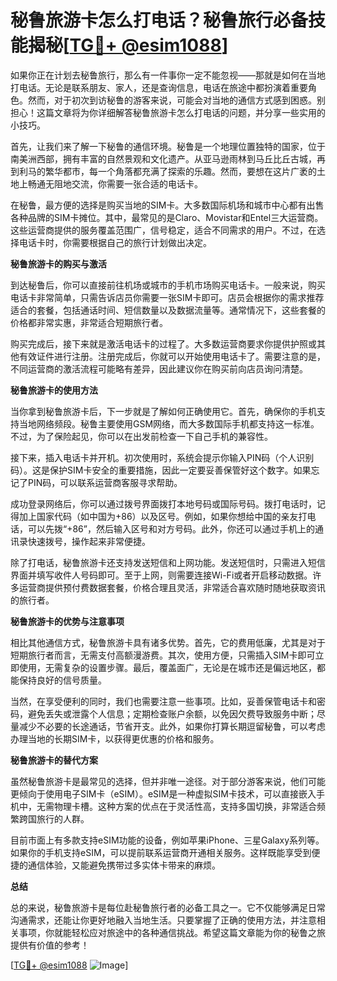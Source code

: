# 秘鲁旅游卡怎么打电话？秘鲁旅行必备技能揭秘[[TG💪+ @esim1088](https://t.me/s/esim1088)]

如果你正在计划去秘鲁旅行，那么有一件事你一定不能忽视——那就是如何在当地打电话。无论是联系朋友、家人，还是查询信息，电话在旅途中都扮演着重要角色。然而，对于初次到访秘鲁的游客来说，可能会对当地的通信方式感到困惑。别担心！这篇文章将为你详细解答秘鲁旅游卡怎么打电话的问题，并分享一些实用的小技巧。

首先，让我们来了解一下秘鲁的通信环境。秘鲁是一个地理位置独特的国家，位于南美洲西部，拥有丰富的自然景观和文化遗产。从亚马逊雨林到马丘比丘古城，再到利马的繁华都市，每一个角落都充满了探索的乐趣。然而，要想在这片广袤的土地上畅通无阻地交流，你需要一张合适的电话卡。

在秘鲁，最方便的选择是购买当地的SIM卡。大多数国际机场和城市中心都有出售各种品牌的SIM卡摊位。其中，最常见的是Claro、Movistar和Entel三大运营商。这些运营商提供的服务覆盖范围广，信号稳定，适合不同需求的用户。不过，在选择电话卡时，你需要根据自己的旅行计划做出决定。

**秘鲁旅游卡的购买与激活**

到达秘鲁后，你可以直接前往机场或城市的手机市场购买电话卡。一般来说，购买电话卡非常简单，只需告诉店员你需要一张SIM卡即可。店员会根据你的需求推荐适合的套餐，包括通话时间、短信数量以及数据流量等。通常情况下，这些套餐的价格都非常实惠，非常适合短期旅行者。

购买完成后，接下来就是激活电话卡的过程了。大多数运营商要求你提供护照或其他有效证件进行注册。注册完成后，你就可以开始使用电话卡了。需要注意的是，不同运营商的激活流程可能略有差异，因此建议你在购买前向店员询问清楚。

**秘鲁旅游卡的使用方法**

当你拿到秘鲁旅游卡后，下一步就是了解如何正确使用它。首先，确保你的手机支持当地网络频段。秘鲁主要使用GSM网络，而大多数国际手机都支持这一标准。不过，为了保险起见，你可以在出发前检查一下自己手机的兼容性。

接下来，插入电话卡并开机。初次使用时，系统会提示你输入PIN码（个人识别码）。这是保护SIM卡安全的重要措施，因此一定要妥善保管好这个数字。如果忘记了PIN码，可以联系运营商客服寻求帮助。

成功登录网络后，你可以通过拨号界面拨打本地号码或国际号码。拨打电话时，记得加上国家代码（如中国为+86）以及区号。例如，如果你想给中国的亲友打电话，可以先拨“+86”，然后输入区号和对方号码。此外，你还可以通过手机上的通讯录快速拨号，操作起来非常便捷。

除了打电话，秘鲁旅游卡还支持发送短信和上网功能。发送短信时，只需进入短信界面并填写收件人号码即可。至于上网，则需要连接Wi-Fi或者开启移动数据。许多运营商提供预付费数据套餐，价格合理且灵活，非常适合喜欢随时随地获取资讯的旅行者。

**秘鲁旅游卡的优势与注意事项**

相比其他通信方式，秘鲁旅游卡具有诸多优势。首先，它的费用低廉，尤其是对于短期旅行者而言，无需支付高额漫游费。其次，使用方便，只需插入SIM卡即可立即使用，无需复杂的设置步骤。最后，覆盖面广，无论是在城市还是偏远地区，都能保持良好的信号质量。

当然，在享受便利的同时，我们也需要注意一些事项。比如，妥善保管电话卡和密码，避免丢失或泄露个人信息；定期检查账户余额，以免因欠费导致服务中断；尽量减少不必要的长途通话，节省开支。此外，如果你打算长期逗留秘鲁，可以考虑办理当地的长期SIM卡，以获得更优惠的价格和服务。

**秘鲁旅游卡的替代方案**

虽然秘鲁旅游卡是最常见的选择，但并非唯一途径。对于部分游客来说，他们可能更倾向于使用电子SIM卡（eSIM）。eSIM是一种虚拟SIM卡技术，可以直接嵌入手机中，无需物理卡槽。这种方案的优点在于灵活性高，支持多国切换，非常适合频繁跨国旅行的人群。

目前市面上有多款支持eSIM功能的设备，例如苹果iPhone、三星Galaxy系列等。如果你的手机支持eSIM，可以提前联系运营商开通相关服务。这样既能享受到便捷的通信体验，又能避免携带过多实体卡带来的麻烦。

**总结**

总的来说，秘鲁旅游卡是每位赴秘鲁旅行者的必备工具之一。它不仅能够满足日常沟通需求，还能让你更好地融入当地生活。只要掌握了正确的使用方法，并注意相关事项，你就能轻松应对旅途中的各种通信挑战。希望这篇文章能为你的秘鲁之旅提供有价值的参考！

[[TG💪+ @esim1088](https://t.me/s/esim1088) ![Image](https://i.postimg.cc/4NQfJmqS/Snipaste-2025-05-13-00-14-12.png)]
